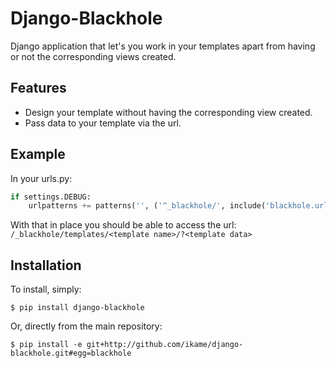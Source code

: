 Django-Blackhole
================

Django application that let's you work in your templates apart from having or not the corresponding views created.

Features
--------

* Design your template without having the corresponding view created.
* Pass data to your template via the url.

Example
-------

In your urls.py:

```python
if settings.DEBUG:
    urlpatterns += patterns('', ('^_blackhole/', include('blackhole.urls'))
```

With that in place you should be able to access the url: `/_blackhole/templates/<template name>/?<template data>`

Installation
------------

To install, simply:

```
$ pip install django-blackhole
```

Or, directly from the main repository:

```
$ pip install -e git+http://github.com/ikame/django-blackhole.git#egg=blackhole
```
